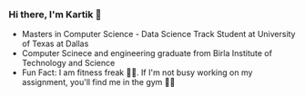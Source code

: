 ### Hi there, I'm Kartik 👋
- Masters in Computer Science - Data Science Track Student at University of Texas at Dallas
- Computer Scinece and engineering graduate from Birla Institute of Technology and Science
- Fun Fact: I am fitness freak :running_man:. If I'm not busy working on my assignment, you'll find me in the gym :weight_lifting_man:
<!--
**KartikAnand17/KartikAnand17** is a ✨ _special_ ✨ repository because its `README.md` (this file) appears on your GitHub profile.

Here are some ideas to get you started:

- 🔭 I’m currently working on ...
- 🌱 I’m currently learning ...
- 👯 I’m looking to collaborate on ...
- 🤔 I’m looking for help with ...
- 💬 Ask me about ...
- 📫 How to reach me: ...
- 😄 Pronouns: ...
- ⚡ Fun fact: ...
-->
